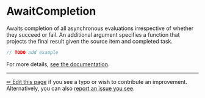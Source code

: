 # AwaitCompletion

Awaits completion of all asynchronous evaluations irrespective of whether they
succeed or fail. An additional argument specifies a function that projects the
final result given the source item and completed task.

```c# --destination-file ../code/Program.cs --region statements --project ../code/TryMoreLinq.csproj
// TODO add example
```

For more details, [see the documentation][doc].

---

[&#x270F; Edit this page][edit] if you see a typo or wish to contribute an
improvement. Alternatively, you can also [report an issue you see][issue].


[edit]: https://github.com/morelinq/try/edit/master/m/await-completion.md
[issue]: https://github.com/morelinq/try/issues/new?title=AwaitCompletion
[doc]: https://morelinq.github.io/3.1/ref/api/html/M_MoreLinq_Experimental_ExperimentalEnumerable_AwaitCompletion__3.htm
